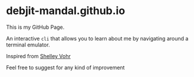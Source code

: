 # debjit-mandal.github.io
This is my GitHub Page. 

An interactive `cli` that allows you to learn about me by navigating around a terminal emulator.

<p>Inspired from <a class="site-code" target="_blank" href="https://github.com/codebytere/codebytere.github.io">Shelley Vohr</a></p>

Feel free to suggest for any kind of improvement
